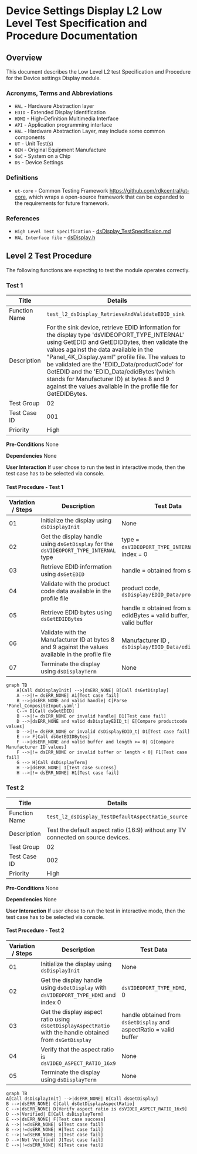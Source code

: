 # Device Settings Display L2 Low Level Test Specification and Procedure Documentation

## Overview

This document describes the Low Level L2 test Specification and Procedure for the Device settings Display module.

### Acronyms, Terms and Abbreviations

- `HAL`     \- Hardware Abstraction layer
- `EDID`    \- Extended Display Identification
- `HDMI`    \- High-Definition Multimedia Interface
- `API`     \- Application programming interface
- `HAL`     \- Hardware Abstraction Layer, may include some common components
- `UT`      \- Unit Test(s)
- `OEM`     \- Original Equipment Manufacture
- `SoC`     \- System on a Chip
- `DS`      \- Device Settings

### Definitions

- `ut-core` \- Common Testing Framework <https://github.com/rdkcentral/ut-core>, which wraps a open-source framework that can be expanded to the requirements for future framework.

### References

- `High Level Test Specification` - [dsDisplay_TestSpecificaion.md](https://github.com/rdkcentral/rdk-halif-test-device_settings/blob/main/docs/pages/ds-display-high-Level_TestSpec)
- `HAL Interface file` - [dsDisplay.h](https://github.com/rdkcentral/rdk-halif-device_settings/blob/main/include/dsDisplay.h)

## Level 2 Test Procedure

The following functions are expecting to test the module operates correctly.

### Test 1

|Title|Details|
|--|--|
|Function Name|`test_l2_dsDisplay_RetrieveAndValidateEDID_sink`|
|Description|For the sink device, retrieve EDID information for the display type 'dsVIDEOPORT_TYPE_INTERNAL' using GetEDID and GetEDIDBytes, then validate the values against the data available in the "Panel_4K_Display.yaml" profile file. The values to be validated are the 'EDID_Data/productCode' for GetEDID and the 'EDID_Data/edidBytes'(which stands for Manufacturer ID) at bytes 8 and 9 against the values available in the profile file for GetEDIDBytes.|
|Test Group|02|
|Test Case ID|001|
|Priority|High|

**Pre-Conditions**
None

**Dependencies**
None

**User Interaction**
If user chose to run the test in interactive mode, then the test case has to be selected via console.

#### Test Procedure - Test 1

| Variation / Steps | Description | Test Data | Expected Result | Notes|
| -- | --------- | ---------- | -------------- | ----- |
| 01 | Initialize the display using `dsDisplayInit` | None | `dsERR_NONE` | Should be successful |
| 02 | Get the display handle using `dsGetDisplay` for the `dsVIDEOPORT_TYPE_INTERNAL` type  | type = `dsVIDEOPORT_TYPE_INTERNAL`, index = 0 | `dsERR_NONE` | Should be successful |
| 03 | Retrieve EDID information using `dsGetEDID` | handle = obtained from step 02 | `dsERR_NONE` | Should be successful |
| 04 | Validate with the product code data available in the profile file | product code, `dsDisplay/EDID_Data/productCode` | Value matches | Should be successful |
| 05 | Retrieve EDID bytes using `dsGetEDIDBytes` | handle = obtained from step 02, edidBytes = valid buffer, length = valid buffer | `dsERR_NONE` | Should be successful |
| 06 | Validate with the Manufacturer ID at bytes 8 and 9 against the values available in the profile file | Manufacturer ID , `dsDisplay/EDID_Data/edidBytes` | Value matches | Should be successful |
| 07 | Terminate the display using `dsDisplayTerm` | None | `dsERR_NONE` | Should be successful |

```mermaid
graph TB
    A[Call dsDisplayInit] -->|dsERR_NONE| B[Call dsGetDisplay]
    A -->|!= dsERR_NONE| A1[Test case fail]
    B -->|dsERR_NONE and valid handle| C[Parse 'Panel_CompositeInput.yaml']
    C--> D[Call dsGetEDID]
    B -->|!= dsERR_NONE or invalid handle| B1[Test case fail]
    D -->|dsERR_NONE and valid dsDisplayEDID_t| E[Compare productcode values]
    D -->|!= dsERR_NONE or invalid dsDisplayEDID_t| D1[Test case fail]
    E --> F[Call dsGetEDIDBytes]
    F -->|dsERR_NONE and valid buffer and length >= 0| G[Compare Manufacturer ID values]
    F -->|!= dsERR_NONE or invalid buffer or length < 0| F1[Test case fail]
    G --> H[Call dsDisplayTerm]
    H -->|dsERR_NONE| I[Test case success]
    H -->|!= dsERR_NONE| H1[Test case fail]
```

### Test 2

|Title|Details|
|--|--|
|Function Name|`test_l2_dsDisplay_TestDefaultAspectRatio_source`|
|Description|Test the default aspect ratio (16:9) without any TV connected on source devices.|
|Test Group|02|
|Test Case ID|002|
|Priority|High|

**Pre-Conditions**
None

**Dependencies**
None

**User Interaction**
If user chose to run the test in interactive mode, then the test case has to be selected via console.

#### Test Procedure - Test 2

| Variation / Steps | Description | Test Data | Expected Result | Notes|
| -- | --------- | ---------- | -------------- | ----- |
| 01 | Initialize the display using `dsDisplayInit` | None | `dsERR_NONE` | Should be successful |
| 02 | Get the display handle using `dsGetDisplay` with `dsVIDEOPORT_TYPE_HDMI` and index 0 | `dsVIDEOPORT_TYPE_HDMI`, 0 | `dsERR_NONE` | Should be successful |
| 03 | Get the display aspect ratio using `dsGetDisplayAspectRatio` with the handle obtained from `dsGetDisplay` | handle obtained from `dsGetDisplay` and aspectRatio = valid buffer | `dsERR_NONE`, `dsVIDEO_ASPECT_RATIO_16x9` | Should be successful |
| 04 | Verify that the aspect ratio is `dsVIDEO_ASPECT_RATIO_16x9` | None | `dsVIDEO_ASPECT_RATIO_16x9`, `dsDisplay/AspectRatio`  | Should be successful |
| 05 | Terminate the display using `dsDisplayTerm` | None | `dsERR_NONE` | Should be successful |

```mermaid
graph TB
A[Call dsDisplayInit] -->|dsERR_NONE| B[Call dsGetDisplay]
B -->|dsERR_NONE| C[Call dsGetDisplayAspectRatio]
C -->|dsERR_NONE| D[Verify aspect ratio is dsVIDEO_ASPECT_RATIO_16x9]
D -->|Verified| E[Call dsDisplayTerm]
E -->|dsERR_NONE| F[Test case success]
A -->|!=dsERR_NONE| G[Test case fail]
B -->|!=dsERR_NONE| H[Test case fail]
C -->|!=dsERR_NONE| I[Test case fail]
D -->|Not Verified| J[Test case fail]
E -->|!=dsERR_NONE| K[Test case fail]
```
